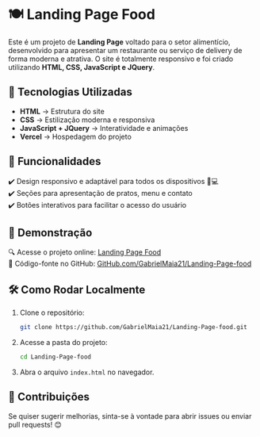 # 🍽️ Landing Page Food

Este é um projeto de **Landing Page** voltado para o setor alimentício, desenvolvido para apresentar um restaurante ou serviço de delivery de forma moderna e atrativa. O site é totalmente responsivo e foi criado utilizando **HTML, CSS, JavaScript e JQuery**.

## 🚀 Tecnologias Utilizadas

- **HTML** → Estrutura do site
- **CSS** → Estilização moderna e responsiva
- **JavaScript + JQuery** → Interatividade e animações
- **Vercel** → Hospedagem do projeto

## 🎨 Funcionalidades

✔️ Design responsivo e adaptável para todos os dispositivos 📱💻  
✔️ Seções para apresentação de pratos, menu e contato  
✔️ Botões interativos para facilitar o acesso do usuário   

## 🔗 Demonstração

🔍 Acesse o projeto online: [Landing Page Food](https://landing-page-food-eight.vercel.app)  
📂 Código-fonte no GitHub: [GitHub.com/GabrielMaia21/Landing-Page-food](https://github.com/GabrielMaia21/Landing-Page-food)

## 🛠 Como Rodar Localmente

1. Clone o repositório:
   ```sh
   git clone https://github.com/GabrielMaia21/Landing-Page-food.git
   ```
2. Acesse a pasta do projeto:
   ```sh
   cd Landing-Page-food
   ```
3. Abra o arquivo `index.html` no navegador.

## 📩 Contribuições

Se quiser sugerir melhorias, sinta-se à vontade para abrir issues ou enviar pull requests! 😊
